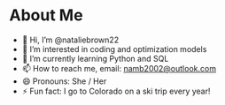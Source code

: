 # About Me
- 👋 Hi, I’m @nataliebrown22
- 👀 I’m interested in coding and optimization models
- 🌱 I’m currently learning Python and SQL
- 📫 How to reach me, email: namb2002@outlook.com
- 😄 Pronouns: She / Her
- ⚡ Fun fact: I go to Colorado on a ski trip every year!

<!---
nataliebrown22/nataliebrown22 is a ✨ special ✨ repository because its `README.md` (this file) appears on your GitHub profile.
You can click the Preview link to take a look at your changes.
--->
